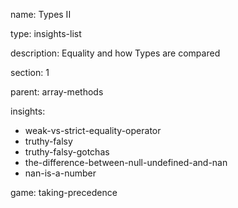 name: Types II

type: insights-list

description: Equality and how Types are compared

section: 1

parent: array-methods

insights:
  - weak-vs-strict-equality-operator
  - truthy-falsy
  - truthy-falsy-gotchas
  - the-difference-between-null-undefined-and-nan
  - nan-is-a-number

game: taking-precedence
